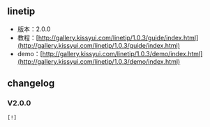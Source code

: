 ## linetip

* 版本：2.0.0
* 教程：[http://gallery.kissyui.com/linetip/1.0.3/guide/index.html](http://gallery.kissyui.com/linetip/1.0.3/guide/index.html)
* demo：[http://gallery.kissyui.com/linetip/1.0.3/demo/index.html](http://gallery.kissyui.com/linetip/1.0.3/demo/index.html)

## changelog

### V2.0.0

    [!]


